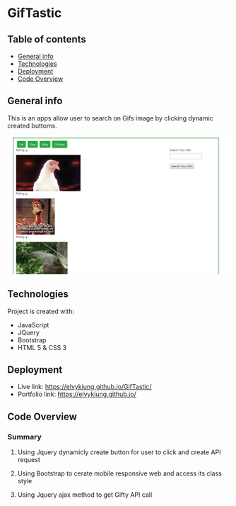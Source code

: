 # GifTastic

## Table of contents

- [General info](#general-info)
- [Technologies](#technologies)
- [Deployment](#Deployment)
- [Code Overview](#Code-Overview)

## General info

This is an apps allow user to search on Gifs image by clicking dynamic created buttoms.

![Image](image/final_look.png)

## Technologies

Project is created with:

- JavaScript 
- JQuery
- Bootstrap
- HTML 5 & CSS 3

## Deployment

- Live link: https://elvykiung.github.io/GifTastic/
- Portfolio link: https://elvykiung.github.io/


## Code Overview

### Summary

1. Using Jquery dynamicly create button for user to click and create API request

2. Using Bootstrap to cerate mobile responsive web and access its class style

3. Using Jquery ajax method to get Gifty API call


